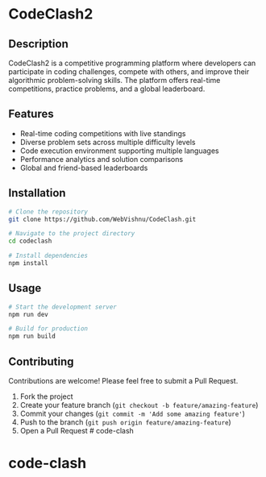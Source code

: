 # CodeClash2

## Description
CodeClash2 is a competitive programming platform where developers can participate in coding challenges, compete with others, and improve their algorithmic problem-solving skills. The platform offers real-time competitions, practice problems, and a global leaderboard.

## Features
- Real-time coding competitions with live standings
- Diverse problem sets across multiple difficulty levels
- Code execution environment supporting multiple languages
- Performance analytics and solution comparisons
- Global and friend-based leaderboards

## Installation

```bash
# Clone the repository
git clone https://github.com/WebVishnu/CodeClash.git

# Navigate to the project directory
cd codeclash

# Install dependencies
npm install
```

## Usage

```bash
# Start the development server
npm run dev

# Build for production
npm run build
```

## Contributing
Contributions are welcome! Please feel free to submit a Pull Request.

1. Fork the project
2. Create your feature branch (`git checkout -b feature/amazing-feature`)
3. Commit your changes (`git commit -m 'Add some amazing feature'`)
4. Push to the branch (`git push origin feature/amazing-feature`)
5. Open a Pull Request # code-clash
# code-clash
